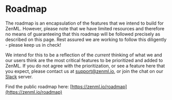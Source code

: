 # Roadmap

The roadmap is an encapsulation of the features that we intend to build for ZenML. However, please note that we have 
limited resources and therefore no means of guaranteeing that this roadmap will be followed precisely as described 
on this page. Rest assured we are working to follow this diligently - please keep us in check!

We intend for this to be a reflection of the _current_ thinking of what we and our users think are the most critical 
features to be prioritized and added to ZenML. If you do not agree with the prioritization, or see a feature here 
that you expect, please contact us at [support@zenml.io](mailto:support@zenml.io), or join the chat on our 
[Slack](https://zenml.io/slack-invite/) server.

Find the public roadmap here: [https://zenml.io/roadmap](https://zenml.io/roadmap)
